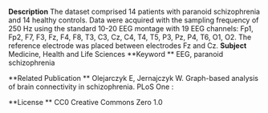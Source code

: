 **Description**
The dataset comprised 14 patients with paranoid schizophrenia and 14 healthy controls. Data were acquired with the sampling frequency of 250 Hz using the standard 10-20 EEG montage with 19 EEG channels: Fp1, Fp2, F7, F3, Fz, F4, F8, T3, C3, Cz, C4, T4, T5, P3, Pz, P4, T6, O1, O2. The reference electrode was placed between electrodes Fz and Cz.
**Subject**
Medicine, Health and Life Sciences
**Keyword **
EEG, paranoid schizophrenia

**Related Publication **
Olejarczyk E, Jernajczyk W. Graph-based analysis of brain connectivity in schizophrenia. PLoS One :

**License **
CC0 Creative Commons Zero 1.0
